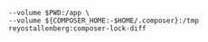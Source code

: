 ```docker run --rm --interactive --tty \
  --volume $PWD:/app \
  --volume ${COMPOSER_HOME:-$HOME/.composer}:/tmp
  reyostallenberg:composer-lock-diff
```
